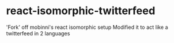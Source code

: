 # react-isomorphic-twitterfeed

'Fork' off mobinni's react isomorphic setup
Modified it to act like a twitterfeed in 2 languages
